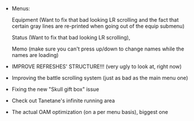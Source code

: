 - Menus:

    Equipment (Want to fix that bad looking LR scrolling and the fact that certain gray lines are re-printed when going out of the equip submenu)
    
    Status (Want to fix that bad looking LR scrolling),
    
    Memo (make sure you can't press up/down to change names while the names are loading)

- IMPROVE REFRESHES' STRUCTURE!!! (very ugly to look at, right now)
- Improving the battle scrolling system (just as bad as the main menu one)
- Fixing the new "Skull gift box" issue
- Check out Tanetane's infinite running area
- The actual OAM optimization (on a per menu basis), biggest one
